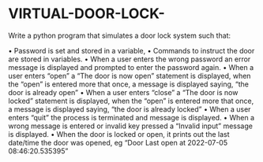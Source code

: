 # VIRTUAL-DOOR-LOCK-


 Write a python program that simulates a door lock system such that:

•	Password is set and stored in a variable,
•	Commands to instruct the door are stored in variables.
•	When a user enters the wrong password an error message is displayed and prompted to enter the password again.
•	When a user enters “open” a “The door is now open” statement is displayed, when the “open” is entered more that once, a message is displayed saying, “the door is    already open” 
•	When a user enters “close” a “The door is now locked” statement is displayed, when the “open” is entered more that once, a message is displayed saying, “the door is already locked”
•	When a user enters “quit” the process is terminated and message is displayed.
•	When a wrong message is entered or invalid key pressed a “Invalid input” message is displayed. 
•	When the door is locked or open, it prints out the last date/time the door was opened, eg “Door Last open  at 2022-07-05 08:46:20.535395”

